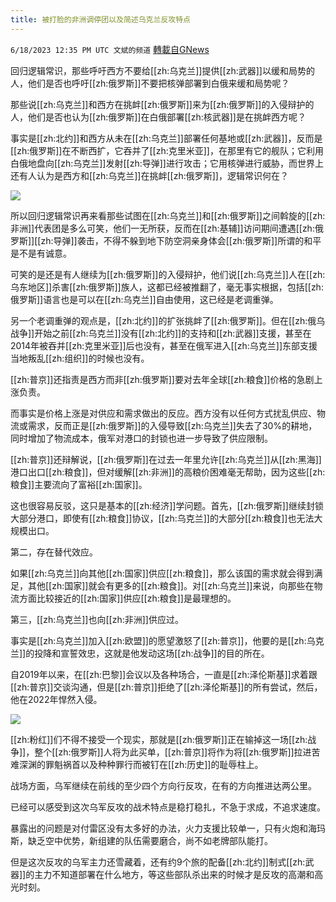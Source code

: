 ```yaml
---
title: 被打脸的非洲调停团以及简述乌克兰反攻特点
---
```

`6/18/2023 12:35 PM UTC 文斌的频道` [轉載自GNews](https://gnews.org/articles/1391293)

回归逻辑常识，那些呼吁西方不要给[[zh:乌克兰]]提供[[zh:武器]]以缓和局势的人，他们是否也呼吁[[zh:俄罗斯]]不要把核弹部署到白俄来缓和局势呢？

那些说[[zh:乌克兰]]和西方在挑衅[[zh:俄罗斯]]来为[[zh:俄罗斯]]的入侵辩护的人，他们是否也认为[[zh:俄罗斯]]在白俄部署[[zh:核武器]]是在挑衅西方呢？

事实是[[zh:北约]]和西方从未在[[zh:乌克兰]]部署任何基地或[[zh:武器]]，反而是[[zh:俄罗斯]]在不断西扩，它吞并了[[zh:克里米亚]]，在那里有它的舰队；它利用白俄地盘向[[zh:乌克兰]]发射[[zh:导弹]]进行攻击；它用核弹进行威胁，而世界上还有人认为是西方和[[zh:乌克兰]]在挑衅[[zh:俄罗斯]]，逻辑常识何在？ 

![](https://ipfs.gnews.org/ipfs/QmXyiPpdrXTR9gKPSaFVrV7aEVZ8hxNNAbpLMb8nF6bsSU?filename=23-6-17-1.jpeg)

所以回归逻辑常识再来看那些试图在[[zh:乌克兰]]和[[zh:俄罗斯]]之间斡旋的[[zh:非洲]]代表团是多么可笑，他们一无所获，反而在[[zh:基辅]]访问期间遭遇[[zh:俄罗斯]][[zh:导弹]]袭击，不得不躲到地下防空洞亲身体会[[zh:俄罗斯]]所谓的和平是不是有诚意。

可笑的是还是有人继续为[[zh:俄罗斯]]的入侵辩护，他们说[[zh:乌克兰]]人在[[zh:乌东地区]]杀害[[zh:俄罗斯]]族人，这都已经被推翻了，毫无事实根据，包括[[zh:俄罗斯]]语言也是可以在[[zh:乌克兰]]自由使用，这已经是老调重弹。

另一个老调重弹的观点是，[[zh:北约]]的扩张挑衅了[[zh:俄罗斯]]。但在[[zh:俄乌战争]]开始之前[[zh:乌克兰]]没有[[zh:北约]]的支持和[[zh:武器]]支援，甚至在2014年被吞并[[zh:克里米亚]]后也没有，甚至在俄军进入[[zh:乌克兰]]东部支援当地叛乱[[zh:组织]]的时候也没有。

[[zh:普京]]还指责是西方而非[[zh:俄罗斯]]要对去年全球[[zh:粮食]]价格的急剧上涨负责。

而事实是价格上涨是对供应和需求做出的反应。西方没有以任何方式扰乱供应、物流或需求，反而正是[[zh:俄罗斯]]的入侵导致[[zh:乌克兰]]失去了30%的耕地，同时增加了物流成本，俄军对港口的封锁也进一步导致了供应限制。

[[zh:普京]]还辩解说，[[zh:俄罗斯]]在过去一年里允许[[zh:乌克兰]]从[[zh:黑海]]港口出口[[zh:粮食]]，但对缓解[[zh:非洲]]的高粮价困难毫无帮助，因为这些[[zh:粮食]]主要流向了富裕[[zh:国家]]。

这也很容易反驳，这只是基本的[[zh:经济]]学问题。首先，[[zh:俄罗斯]]继续封锁大部分港口，即使有[[zh:粮食]]协议，[[zh:乌克兰]]的大部分[[zh:粮食]]也无法大规模出口。

第二，存在替代效应。

如果[[zh:乌克兰]]向其他[[zh:国家]]供应[[zh:粮食]]，那么该国的需求就会得到满足，其他[[zh:国家]]就会有更多的[[zh:粮食]]。对[[zh:乌克兰]]来说，向那些在物流方面比较接近的[[zh:国家]]供应[[zh:粮食]]是最理想的。

第三，[[zh:乌克兰]]也向[[zh:非洲]]供应过。

事实是[[zh:乌克兰]]加入[[zh:欧盟]]的愿望激怒了[[zh:普京]]，他要的是[[zh:乌克兰]]的投降和宣誓效忠，这就是他发动这场[[zh:战争]]的目的所在。

自2019年以来，在[[zh:巴黎]]会议以及各种场合，一直是[[zh:泽伦斯基]]求着跟[[zh:普京]]交谈沟通，但是[[zh:普京]]拒绝了[[zh:泽伦斯基]]的所有尝试，然后，他在2022年悍然入侵。

![](https://ipfs.gnews.org/ipfs/QmdTaQdE3tzRppwQtck3M9ss7NgH2S4BbRVPhCSySKsPpE?filename=23-6-15-2.jpeg)

[[zh:粉红]]们不得不接受一个现实，那就是[[zh:俄罗斯]]正在输掉这一场[[zh:战争]]，整个[[zh:俄罗斯]]人将为此买单，[[zh:普京]]将作为将[[zh:俄罗斯]]拉进苦难深渊的罪魁祸首以及种种罪行而被钉在[[zh:历史]]的耻辱柱上。

战场方面，乌军继续在前线的至少四个方向行反攻，在有的方向推进达两公里。

已经可以感受到这次乌军反攻的战术特点是稳打稳扎，不急于求成，不追求速度。

暴露出的问题是对付雷区没有太多好的办法，火力支援比较单一，只有火炮和海玛斯，缺乏空中优势，新组建的队伍需要磨合，尚不如老牌部队能打。

但是这次反攻的乌军主力还雪藏着，还有约9个旅的配备[[zh:北约]]制式[[zh:武器]]的主力不知道部署在什么地方，等这些部队杀出来的时候才是反攻的高潮和高光时刻。
